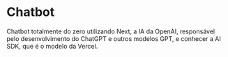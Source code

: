 # Chatbot
 Chatbot totalmente do zero utilizando Next, a IA da OpenAI, responsável pelo desenvolvimento do ChatGPT e outros modelos GPT,  e conhecer a AI SDK, que é o modelo da Vercel.
